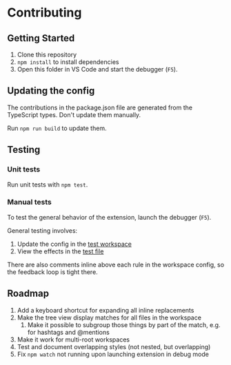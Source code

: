 # Contributing

## Getting Started

1. Clone this repository
2. `npm install` to install dependencies
3. Open this folder in VS Code and start the debugger (`F5`).

## Updating the config

The contributions in the package.json file are generated from the TypeScript types. Don't update them manually.

Run `npm run build` to update them.

## Testing

### Unit tests

Run unit tests with `npm test`.

### Manual tests

To test the general behavior of the extension, launch the debugger (`F5`).

General testing involves:

1. Update the config in the [test workspace](test/extension-test-workspace.code-workspace)
2. View the effects in the [test file](test/test-sample.md)

There are also comments inline above each rule in the workspace config, so the feedback loop is tight there.

## Roadmap

1. Add a keyboard shortcut for expanding all inline replacements
2. Make the tree view display matches for all files in the workspace
   1. Make it possible to subgroup those things by part of the match, e.g. for hashtags and @mentions
3. Make it work for multi-root workspaces
4. Test and document overlapping styles (not nested, but overlapping)
5. Fix `npm watch` not running upon launching extension in debug mode

